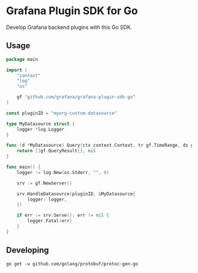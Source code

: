 # Grafana Plugin SDK for Go

Develop Grafana backend plugins with this Go SDK.

## Usage

```go
package main

import (
	"context"
	"log"
	"os"

	gf "github.com/grafana/grafana-plugin-sdk-go"
)

const pluginID = "myorg-custom-datasource"

type MyDatasource struct {
	logger *log.Logger
}

func (d *MyDatasource) Query(ctx context.Context, tr gf.TimeRange, ds gf.DatasourceInfo, queries []gf.Query) ([]gf.QueryResult, error) {
	return []gf.QueryResult{}, nil
}

func main() {
	logger := log.New(os.Stderr, "", 0)

	srv := gf.NewServer()

	srv.HandleDatasource(pluginID, &MyDatasource{
		logger: logger,
	})

	if err := srv.Serve(); err != nil {
		logger.Fatal(err)
	}
}
```

## Developing

```
go get -u github.com/golang/protobuf/protoc-gen-go
```
